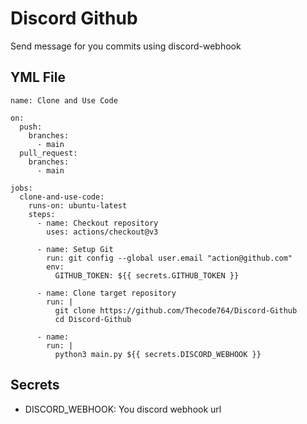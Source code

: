 # Discord Github
Send message for you commits using discord-webhook
## YML File
```
name: Clone and Use Code

on:
  push:
    branches:
      - main
  pull_request:
    branches:
      - main

jobs:
  clone-and-use-code:
    runs-on: ubuntu-latest
    steps:
      - name: Checkout repository
        uses: actions/checkout@v3
      
      - name: Setup Git
        run: git config --global user.email "action@github.com"
        env:
          GITHUB_TOKEN: ${{ secrets.GITHUB_TOKEN }}

      - name: Clone target repository
        run: |
          git clone https://github.com/Thecode764/Discord-Github
          cd Discord-Github
          
      - name: 
        run: |
          python3 main.py ${{ secrets.DISCORD_WEBHOOK }}
```
## Secrets
- DISCORD_WEBHOOK: You discord webhook url